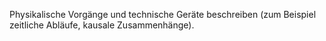 Physikalische Vorgänge und technische Geräte beschreiben (zum Beispiel zeitliche Abläufe,
kausale Zusammenhänge).